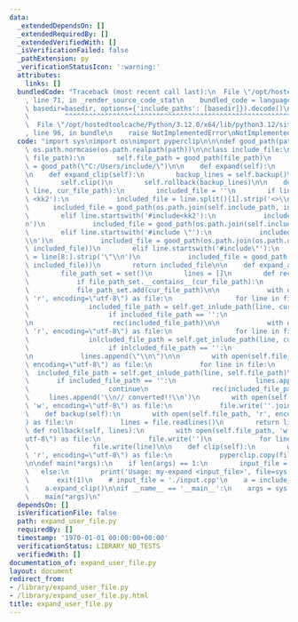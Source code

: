 ```yaml
---
data:
  _extendedDependsOn: []
  _extendedRequiredBy: []
  _extendedVerifiedWith: []
  _isVerificationFailed: false
  _pathExtension: py
  _verificationStatusIcon: ':warning:'
  attributes:
    links: []
  bundledCode: "Traceback (most recent call last):\n  File \"/opt/hostedtoolcache/Python/3.12.0/x64/lib/python3.12/site-packages/onlinejudge_verify/documentation/build.py\"\
    , line 71, in _render_source_code_stat\n    bundled_code = language.bundle(stat.path,\
    \ basedir=basedir, options={'include_paths': [basedir]}).decode()\n          \
    \         ^^^^^^^^^^^^^^^^^^^^^^^^^^^^^^^^^^^^^^^^^^^^^^^^^^^^^^^^^^^^^^^^^^^^^^^^^^^^^^^^^\n\
    \  File \"/opt/hostedtoolcache/Python/3.12.0/x64/lib/python3.12/site-packages/onlinejudge_verify/languages/python.py\"\
    , line 96, in bundle\n    raise NotImplementedError\nNotImplementedError\n"
  code: "import sys\nimport os\nimport pyperclip\n\n\ndef good_path(path):\n    return\
    \ os.path.normcase(os.path.realpath(path))\n\nclass include_file:\n    def __init__(self,\
    \ file_path):\n        self.file_path = good_path(file_path)\n        self.include_path\
    \ = good_path(\"C:/Users/include/\")\n\n    def expand(self):\n        self.expand_all_include_files()\n\
    \n    def expand_clip(self):\n        backup_lines = self.backup()\n        self.expand_all_include_files()\n\
    \        self.clip()\n        self.rollback(backup_lines)\n\n    def get_inlude_path(self,\
    \ line, cur_file_path):\n        included_file = ''\n        if line.startswith('#include\
    \ <kk2'):\n            included_file = line.split()[1].strip('<>\\n')\n      \
    \      included_file = good_path(os.path.join(self.include_path, included_file))\n\
    \        elif line.startswith('#include<kk2'):\n            included_file = line[8:].strip('<>\\\
    n')\n            included_file = good_path(os.path.join(self.include_path, included_file))\n\
    \        elif line.startswith('#include \"'):\n            included_file = line.split()[1].strip('\"\
    \\n')\n            included_file = good_path(os.path.join(os.path.dirname(cur_file_path),\
    \ included_file))\n        elif line.startswith('#include\"'):\n            included_file\
    \ = line[8:].strip('\"\\n')\n            included_file = good_path(os.path.join(os.path.dirname(cur_file_path),\
    \ included_file))\n        return included_file\n\n    def expand_all_include_files(self):\n\
    \        file_path_set = set()\n        lines = []\n        def rec(cur_file_path):\n\
    \            if file_path_set.__contains__(cur_file_path):\n                return\n\
    \            file_path_set.add(cur_file_path)\n\n            with open(cur_file_path,\
    \ 'r', encoding=\"utf-8\") as file:\n                for line in file:\n     \
    \               included_file_path = self.get_inlude_path(line, cur_file_path)\n\
    \                    if included_file_path == '':\n                        continue\n\
    \n                    rec(included_file_path)\n\n            with open(cur_file_path,\
    \ 'r', encoding=\"utf-8\") as file:\n                for line in file:\n     \
    \               inlcluded_file_path = self.get_inlude_path(line, cur_file_path)\n\
    \                    if inlcluded_file_path == '':\n                        lines.append(line)\n\
    \n            lines.append(\"\\n\")\n\n        with open(self.file_path, 'r',\
    \ encoding=\"utf-8\") as file:\n            for line in file:\n              \
    \  included_file_path = self.get_inlude_path(line, self.file_path)\n         \
    \       if included_file_path == '':\n                    lines.append(line)\n\
    \                    continue\n                rec(included_file_path)\n\n   \
    \     lines.append('\\n// converted!!\\n')\n        with open(self.file_path,\
    \ 'w', encoding=\"utf-8\") as file:\n            file.write(''.join(lines))\n\n\
    \    def backup(self):\n        with open(self.file_path, 'r', encoding=\"utf-8\"\
    ) as file:\n            lines = file.readlines()\n        return lines\n\n   \
    \ def rollback(self, lines):\n        with open(self.file_path, 'w', encoding=\"\
    utf-8\") as file:\n            file.write('')\n            for line in lines:\n\
    \                file.write(line)\n\n    def clip(self):\n        with open(self.file_path,\
    \ 'r', encoding=\"utf-8\") as file:\n            pyperclip.copy(file.read())\n\
    \n\ndef main(*args):\n    if len(args) == 1:\n        input_file = args[0]\n \
    \   else:\n        print('Usage: my-expand <input_file>', file=sys.stderr)\n \
    \       exit(1)\n    # input_file = './input.cpp'\n    a = include_file(input_file)\n\
    \    a.expand_clip()\n\nif __name__ == '__main__':\n    args = sys.argv[1:]\n\
    \    main(*args)\n"
  dependsOn: []
  isVerificationFile: false
  path: expand_user_file.py
  requiredBy: []
  timestamp: '1970-01-01 00:00:00+00:00'
  verificationStatus: LIBRARY_NO_TESTS
  verifiedWith: []
documentation_of: expand_user_file.py
layout: document
redirect_from:
- /library/expand_user_file.py
- /library/expand_user_file.py.html
title: expand_user_file.py
---
```

